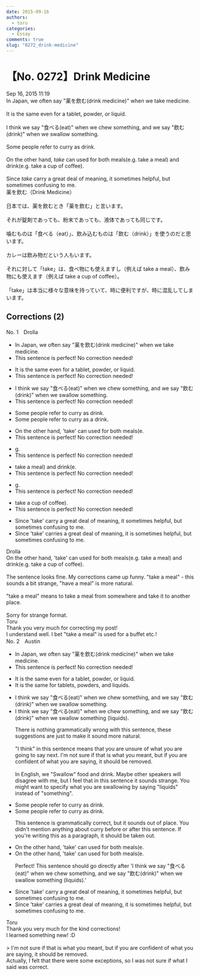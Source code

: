 ```yaml
---
date: 2015-09-16
authors:
  - toru
categories:
  - Essay
comments: true
slug: "0272_drink-medicine"
---
```


# 【No. 0272】Drink Medicine
<div class="date">Sep 16, 2015 11:19</div>
<div id="post"><div id="body_show_ori">
In Japan, we often say "薬を飲む(drink medicine)" when we take medicine.<br/><br/>It is the same even for a tablet, powder, or liquid.<br/><br/>I think we say "食べる(eat)" when we chew something, and we say "飲む(drink)" when we swallow something. <br/><br/>Some people refer to curry as drink.<br/><br/>On the other hand, <em>take</em> can used for both meals(e.g. take a meal) and drink(e.g. take a cup of coffee).<br/><br/>Since <em>take</em> carry a great deal of meaning, it sometimes helpful, but sometimes confusing to me.
</div></div>

<!-- more -->

<div id="post_ja"><div id="body_show_mo">
薬を飲む（Drink Medicine）<br/><br/>日本では、薬を飲むとき「薬を飲む」と言います。<br/><br/>それが錠剤であっても、粉末であっても、液体であっても同じです。<br/><br/>噛むものは「食べる（eat）」、飲み込むものは「飲む（drink）」を使うのだと思います。<br/><br/>カレーは飲み物だという人もいます。<br/><br/>それに対して「take」は、食べ物にも使えますし（例えば take a meal）、飲み物にも使えます（例えば take a cup of coffee）。<br/><br/>「take」は本当に様々な意味を持っていて、時に便利ですが、時に混乱してしまいます。
</div></div>

## Corrections (2)
<div id="block"><div class="first_name"> No. 1　<span class="just_name">Drolla</span></div><div id="block2">
<ul class="correction_field">
<li class="incorrect">In Japan, we often say "薬を飲む(drink medicine)" when we take medicine.</li>
<li class="corrected perfect">This sentence is perfect! No correction needed!</li>
</ul>
<ul class="correction_field">
<li class="incorrect">It is the same even for a tablet, powder, or liquid.</li>
<li class="corrected perfect">This sentence is perfect! No correction needed!</li>
</ul>
<ul class="correction_field">
<li class="incorrect">I think we say "食べる(eat)" when we chew something, and we say "飲む(drink)" when we swallow something.</li>
<li class="corrected perfect">This sentence is perfect! No correction needed!</li>
</ul>
<ul class="correction_field">
<li class="incorrect">Some people refer to curry as drink.</li>
<li class="corrected correct">
Some people refer to curry as <span class="f_red">a</span> drink.
</li>
</ul>
<ul class="correction_field">
<li class="incorrect">On the other hand, 'take' can used for both meals(e.</li>
<li class="corrected perfect">This sentence is perfect! No correction needed!</li>
</ul>
<ul class="correction_field">
<li class="incorrect">g.</li>
<li class="corrected perfect">This sentence is perfect! No correction needed!</li>
</ul>
<ul class="correction_field">
<li class="incorrect">take a meal) and drink(e.</li>
<li class="corrected perfect">This sentence is perfect! No correction needed!</li>
</ul>
<ul class="correction_field">
<li class="incorrect">g.</li>
<li class="corrected perfect">This sentence is perfect! No correction needed!</li>
</ul>
<ul class="correction_field">
<li class="incorrect">take a cup of coffee).</li>
<li class="corrected perfect">This sentence is perfect! No correction needed!</li>
</ul>
<ul class="correction_field">
<li class="incorrect">Since 'take' carry a great deal of meaning, it sometimes helpful, but sometimes confusing to me.</li>
<li class="corrected correct">
Since 'take' <span class="f_red">carries </span>a great deal of meaning, it <span class="f_red">is </span>sometimes helpful, but sometimes confusing to me.
</li>
</ul>
</div><div class="name"><span class="just_name">Drolla</span><br>
On the other hand, 'take' can used for both meals(e.g. take a meal) and drink(e.g. take a cup of coffee).<br/><br/>The sentence looks fine. My corrections came up funny. "take a meal" - this sounds a bit strange, "have a meal" is more natural.<br/><br/>"take a meal" means to take a meal from somewhere and take it to another place.<br/><br/>Sorry for strange format.
</div>
<div class="name"><span class="just_name">Toru</span><br>
Thank you very much for correcting my post!<br/>I understand well. I bet "take a meal" is used for a buffet etc.!
</div>
</div>
<div id="block"><div class="first_name"> No. 2　<span class="just_name">Austin</span></div><div id="block2">
<ul class="correction_field">
<li class="incorrect">In Japan, we often say "薬を飲む(drink medicine)" when we take medicine.</li>
<li class="corrected perfect">This sentence is perfect! No correction needed!</li>
</ul>
<ul class="correction_field">
<li class="incorrect">It is the same even for a tablet, powder, or liquid.</li>
<li class="corrected correct">
It is the same for tablet<span class="f_red">s</span>, powder<span class="f_red">s</span>, <span class="f_blue">and</span> liquid<span class="f_red">s</span>.
</li>
</ul>
<ul class="correction_field">
<li class="incorrect">I think we say "食べる(eat)" when we chew something, and we say "飲む(drink)" when we swallow something.</li>
<li class="corrected correct">
<span class="f_gray">I think </span>we say "食べる(eat)" when we chew something, and we say "飲む(drink)" when we <span class="f_gray">swallow</span> <span class="f_gray">something </span><span class="f_blue">(liquids)</span><span class="f_gray">.</span>
<p class="correction_comment">There is nothing grammatically wrong with this sentence, these suggestions are just to make it sound more natural.<br/><br/>"I think" in this sentence means that you are unsure of what you are going to say next. I'm not sure if that is what you meant, but if you are confident of what you are saying, it should be removed.<br/><br/>In English, we "Swallow" food and drink. Maybe other speakers will disagree with me, but I feel that in this sentence it sounds strange. You might want to specify what you are swallowing by saying "liquids" instead of "something".</p>
</li>
</ul>
<ul class="correction_field">
<li class="incorrect">Some people refer to curry as drink.</li>
<li class="corrected correct">
Some people refer to curry as drink.
<p class="correction_comment">This sentence is grammatically correct, but it sounds out of place. You didn't mention anything about curry before or after this sentence. If you're writing this as a paragraph, it should be taken out.</p>
</li>
</ul>
<ul class="correction_field">
<li class="incorrect">On the other hand, 'take' can used for both meals(e.</li>
<li class="corrected correct">
On the other hand, 'take' can used for both meals(e.
<p class="correction_comment">Perfect! This sentence should go directly after 'I think we say "食べる(eat)" when we chew something, and we say "飲む(drink)" when we swallow something (liquids).'</p>
</li>
</ul>
<ul class="correction_field">
<li class="incorrect">Since 'take' carry a great deal of meaning, it sometimes helpful, but sometimes confusing to me.</li>
<li class="corrected correct">
Since 'take' <span class="f_blue">carries</span> a great deal of meaning, it <span class="f_blue">is </span>sometimes helpful, but sometimes confusing to me.
</li>
</ul>
</div><div class="name"><span class="just_name">Toru</span><br>
Thank you very much for the kind corrections!<br/>I learned something new! :D<br/><br/>&gt; I'm not sure if that is what you meant, but if you are confident of what you are saying, it should be removed.<br/>Actually, I felt that there were some exceptions, so I was not sure if what I said was correct.
</div>
</div>
